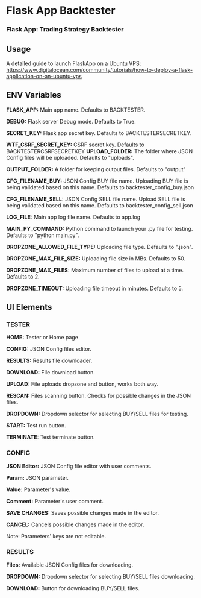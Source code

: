 # Flask App Backtester
<h3>Flask App: Trading Strategy Backtester</h3>


Usage
-
A detailed guide to launch FlaskApp on a Ubuntu VPS: https://www.digitalocean.com/community/tutorials/how-to-deploy-a-flask-application-on-an-ubuntu-vps

ENV Variables
-
<b>FLASK_APP:</b> Main app name. Defaults to BACKTESTER.

<b>DEBUG:</b> Flask server Debug mode. Defaults to True.

<b>SECRET_KEY:</b> Flask app secret key. Defaults to BACKTESTERSECRETKEY.

<b>WTF_CSRF_SECRET_KEY:</b> CSRF secret key. Defaults to BACKTESTERCSRFSECRETKEY
<b>UPLOAD_FOLDER:</b> The folder where JSON Config files will be uploaded. Defaults to "uploads".

<b>OUTPUT_FOLDER:</b> A folder for keeping output files. Defaults to "output"

<b>CFG_FILENAME_BUY:</b> JSON Config BUY file name. Uploading BUY file is being validated based on this name. Defaults to backtester_config_buy.json

<b>CFG_FILENAME_SELL:</b> JSON Config SELL file name. Upload SELL file is being validated based on this name. Defaults to backtester_config_sell.json

<b>LOG_FILE:</b> Main app log file name. Defaults to app.log

<b>MAIN_PY_COMMAND:</b> Python command to launch your .py file for testing. Defaults to "python main.py". 

<b>DROPZONE_ALLOWED_FILE_TYPE:</b> Uploading file type. Defaults to ".json".

<b>DROPZONE_MAX_FILE_SIZE:</b> Uploading file size in MBs. Defaults to 50. 

<b>DROPZONE_MAX_FILES:</b> Maximum number of files to upload at a time. Defaults to 2.

<b>DROPZONE_TIMEOUT:</b> Uploading file timeout in minutes. Defaults to 5. 


UI Elements
-
<h3>TESTER</h5>

<b>HOME:</b> Tester or Home page 

<b>CONFIG:</b> JSON Config files editor.

<b>RESULTS:</b> Results file downloader.

<b>DOWNLOAD:</b> FIle download button.

<b>UPLOAD:</b> File uploads dropzone and button, works both way.

<b>RESCAN:</b> Files scanning button. Checks for possible changes in the JSON files.

<b>DROPDOWN:</b> Dropdown selector for selecting BUY/SELL files for testing.

<b>START:</b> Test run button.

<b>TERMINATE:</b> Test terminate button.

<h3>CONFIG</h5>

<b>JSON Editor:</b> JSON Config file editor with user comments. 

<b>Param:</b> JSON parameter. 

<b>Value:</b> Parameter's value. 

<b>Comment:</b> Parameter's user comment. 

<b>SAVE CHANGES:</b> Saves possible changes made in the editor.

<b>CANCEL:</b> Cancels possible changes made in the editor.

Note: Parameters' keys are not editable.

<h3>RESULTS</h5>

<b>Files:</b> Available JSON Config files for downloading. 

<b>DROPDOWN:</b> Dropdown selector for selecting BUY/SELL files downloading.

<b>DOWNLOAD:</b> Button for downloading BUY/SELL files.

